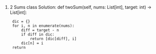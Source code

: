 1. 2 Sums
class Solution:
    def twoSum(self, nums: List[int], target: int) -> List[int]:

        dic = {}
        for i, n in enumerate(nums):
            diff = target - n
            if diff in dic:
                return [dic[diff], i]
            dic[n] = i
        return
